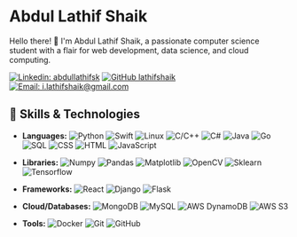 # Abdul Lathif Shaik

Hello there! 👋 I'm Abdul Lathif Shaik, a passionate computer science student with a flair for web development, data science, and cloud computing.

[![Linkedin: abdullathifsk](https://img.shields.io/badge/-abdullathifsk-blue?style=flat-square&logo=Linkedin&logoColor=white&link=https://www.linkedin.com/in/abdullathifsk/)](https://www.linkedin.com/in/abdullathifsk/)
[![GitHub lathifshaik](https://img.shields.io/github/followers/lathifshaik?label=follow&style=social)](https://github.com/lathifshaik)
[![Email: i.lathifshaik@gmail.com](https://img.shields.io/badge/Email-i.lathifshaik%40gmail.com-red)](mailto:i.lathifshaik@gmail.com)

## 🔧 Skills & Technologies

- **Languages:** 
  ![Python](https://img.shields.io/badge/-Python-black?style=flat-square&logo=Python) 
  ![Swift](https://img.shields.io/badge/-Swift-orange?style=flat-square&logo=Swift)
  ![Linux](https://img.shields.io/badge/-Linux-black?style=flat-square&logo=Linux)
  ![C/C++](https://img.shields.io/badge/-C/C%2B%2B-blue?style=flat-square&logo=C)
  ![C#](https://img.shields.io/badge/-C%23-purple?style=flat-square&logo=C-sharp)
  ![Java](https://img.shields.io/badge/-Java-red?style=flat-square&logo=Java)
  ![Go](https://img.shields.io/badge/-Go-gray?style=flat-square&logo=Go)
  ![SQL](https://img.shields.io/badge/-SQL-yellow?style=flat-square&logo=MySQL)
  ![CSS](https://img.shields.io/badge/-CSS-blue?style=flat-square&logo=CSS3)
  ![HTML](https://img.shields.io/badge/-HTML-red?style=flat-square&logo=HTML5)
  ![JavaScript](https://img.shields.io/badge/-JavaScript-yellow?style=flat-square&logo=JavaScript)
  
- **Libraries:** 
  ![Numpy](https://img.shields.io/badge/-Numpy-lightgray?style=flat-square&logo=Numpy)
  ![Pandas](https://img.shields.io/badge/-Pandas-white?style=flat-square&logo=Pandas)
  ![Matplotlib](https://img.shields.io/badge/-Matplotlib-darkblue?style=flat-square&logo=Matplotlib)
  ![OpenCV](https://img.shields.io/badge/-OpenCV-green?style=flat-square&logo=OpenCV)
  ![Sklearn](https://img.shields.io/badge/-Sklearn-blue?style=flat-square&logo=Scikit-learn)
  ![Tensorflow](https://img.shields.io/badge/-Tensorflow-orange?style=flat-square&logo=Tensorflow)
  
- **Frameworks:** 
  ![React](https://img.shields.io/badge/-ReactJs-blue?style=flat-square&logo=React)
  ![Django](https://img.shields.io/badge/-Django-darkgreen?style=flat-square&logo=Django)
  ![Flask](https://img.shields.io/badge/-Flask-black?style=flat-square&logo=Flask)
  
- **Cloud/Databases:** 
  ![MongoDB](https://img.shields.io/badge/-MongoDB-green?style=flat-square&logo=MongoDB)
  ![MySQL](https://img.shields.io/badge/-MySQL-blue?style=flat-square&logo=MySQL)
  ![AWS DynamoDB](https://img.shields.io/badge/-DynamoDB-lightblue?style=flat-square&logo=Amazon-AWS)
  ![AWS S3](https://img.shields.io/badge/-S3-blue?style=flat-square&logo=Amazon-AWS)
  
- **Tools:** 
  ![Docker](https://img.shields.io/badge/-Docker-blue?style=flat-square&logo=Docker)
  ![Git](https://img.shields.io/badge/-Git-red?style=flat-square&logo=Git)
  ![GitHub](https://img.shields.io/badge/-GitHub-black?style=flat-square&logo=GitHub)
